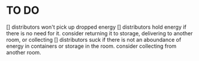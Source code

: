 TO DO
=====

[] distributors won't pick up dropped energy
[] distributors hold energy if there is no need for it. consider returning it to storage, delivering to another room, or collecting
[] distributors suck if there is not an aboundance of energy in containers or storage in the room. consider collecting from another room.
